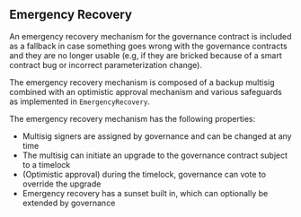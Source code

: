 ## Emergency Recovery

An emergency recovery mechanism for the governance contract is included as a fallback in case something goes wrong with the governance contracts and they are no longer usable (e.g, if they are bricked because of a smart contract bug or incorrect parameterization change).&#x20;

The emergency recovery mechanism is composed of a backup multisig combined with an optimistic approval mechanism and various safeguards as implemented in `EmergencyRecovery`.

The emergency recovery mechanism has the following properties:

* Multisig signers are assigned by governance and can be changed at any time
* The multisig can initiate an upgrade to the governance contract subject to a timelock
* (Optimistic approval) during the timelock, governance can vote to override the upgrade
* Emergency recovery has a sunset built in, which can optionally be extended by governance

